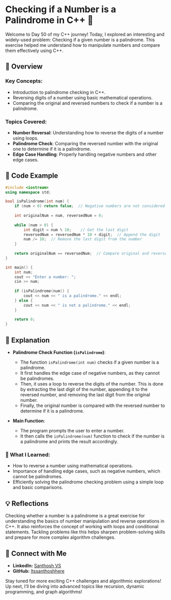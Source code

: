 # Checking if a Number is a Palindrome in C++ 🚀

Welcome to Day 50 of my C++ journey! Today, I explored an interesting and widely-used problem: Checking if a given number is a palindrome. This exercise helped me understand how to manipulate numbers and compare them effectively using C++.

## 📝 Overview

### Key Concepts:
- Introduction to palindrome checking in C++.
- Reversing digits of a number using basic mathematical operations.
- Comparing the original and reversed numbers to check if a number is a palindrome.

### Topics Covered:
- **Number Reversal**: Understanding how to reverse the digits of a number using loops.
- **Palindrome Check**: Comparing the reversed number with the original one to determine if it is a palindrome.
- **Edge Case Handling**: Properly handling negative numbers and other edge cases.

## 📂 Code Example

```cpp
#include <iostream>
using namespace std;

bool isPalindrome(int num) {
    if (num < 0) return false;  // Negative numbers are not considered palindromes
    
    int originalNum = num, reversedNum = 0;
    
    while (num > 0) {
        int digit = num % 10;    // Get the last digit
        reversedNum = reversedNum * 10 + digit;  // Append the digit
        num /= 10;  // Remove the last digit from the number
    }
    
    return originalNum == reversedNum;  // Compare original and reversed numbers
}

int main() {
    int num;
    cout << "Enter a number: ";
    cin >> num;
    
    if (isPalindrome(num)) {
        cout << num << " is a palindrome." << endl;
    } else {
        cout << num << " is not a palindrome." << endl;
    }
    
    return 0;
}
```

## 📘 Explanation

- **Palindrome Check Function (`isPalindrome`)**:
  - The function `isPalindrome(int num)` checks if a given number is a palindrome.
  - It first handles the edge case of negative numbers, as they cannot be palindromes.
  - Then, it uses a loop to reverse the digits of the number. This is done by extracting the last digit of the number, appending it to the reversed number, and removing the last digit from the original number.
  - Finally, the original number is compared with the reversed number to determine if it is a palindrome.

- **Main Function**:
  - The program prompts the user to enter a number.
  - It then calls the `isPalindrome(num)` function to check if the number is a palindrome and prints the result accordingly.

### 🚀 What I Learned:
- How to reverse a number using mathematical operations.
- Importance of handling edge cases, such as negative numbers, which cannot be palindromes.
- Efficiently solving the palindrome checking problem using a simple loop and basic comparisons.

## 💡 Reflections

Checking whether a number is a palindrome is a great exercise for understanding the basics of number manipulation and reverse operations in C++. It also reinforces the concept of working with loops and conditional statements. Tackling problems like this helps sharpen problem-solving skills and prepare for more complex algorithm challenges.

## 🔗 Connect with Me
- **LinkedIn:** [Santhosh VS](https://www.linkedin.com/in/thesanthoshvs/)
- **GitHub:** [Itssanthoshhere](https://github.com/Itssanthoshhere)

Stay tuned for more exciting C++ challenges and algorithmic explorations! Up next, I’ll be diving into advanced topics like recursion, dynamic programming, and graph algorithms!
